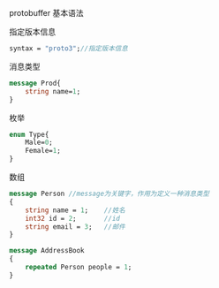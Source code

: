 protobuffer 基本语法



指定版本信息

```protobuf
syntax = "proto3";//指定版本信息
```



消息类型



```protobuf
message Prod{
	string name=1;
}
```



枚举



```protobuf
enum Type{
	Male=0;
	Female=1;
}
```



数组

```protobuf
message Person //message为关键字，作用为定义一种消息类型
{
    string name = 1;    //姓名
    int32 id = 2;       //id
    string email = 3;   //邮件
}

message AddressBook
{
    repeated Person people = 1;
}
```

